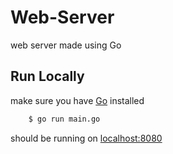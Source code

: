 # Web-Server

web server made using Go 

## Run Locally 

make sure you have [Go](https://go.dev/) installed

```sh
    $ go run main.go
```

should be running on [localhost:8080](http://localhost:8080/)